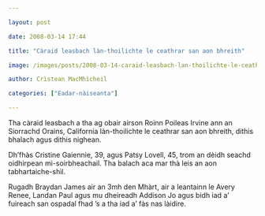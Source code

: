 ```yaml
---

layout: post

date: 2008-03-14 17:44

title: "Càraid leasbach làn-thoilichte le ceathrar san aon bhreith"

image: /images/posts/2008-03-14-caraid-leasbach-lan-thoilichte-le-ceathrar-san-aon-bhreith.webp

author: Crìstean MacMhìcheil

categories: ["Eadar-nàiseanta"]

---
```


Tha càraid leasbach a tha ag obair airson Roinn Poileas Irvine ann an Siorrachd Orains, California làn-thoilichte le ceathrar san aon bhreith, dithis bhalach agus dithis nighean.

Dh’fhàs Cristine Gaiennie, 39, agus Patsy Lovell, 45, trom an dèidh seachd oidhirpean mì-soirbheachail. Tha balach aca mar thà leis an aon tabhartaiche-shìl.

Rugadh Braydan James air an 3mh den Mhàrt, air a leantainn le Avery Renee, Landan Paul agus mu dheireadh Addison Jo agus bidh iad a’ fuireach san ospadal fhad ’s a tha iad a’ fàs nas làidire.
